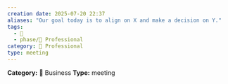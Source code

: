 ```yaml
---
creation date: 2025-07-20 22:37
aliases: "Our goal today is to align on X and make a decision on Y."
tags: 
  - 💬
  - phase/💼 Professional
category: 💼 Professional
type: meeting
---
```

**Category:** 💼 Business
**Type:** meeting

